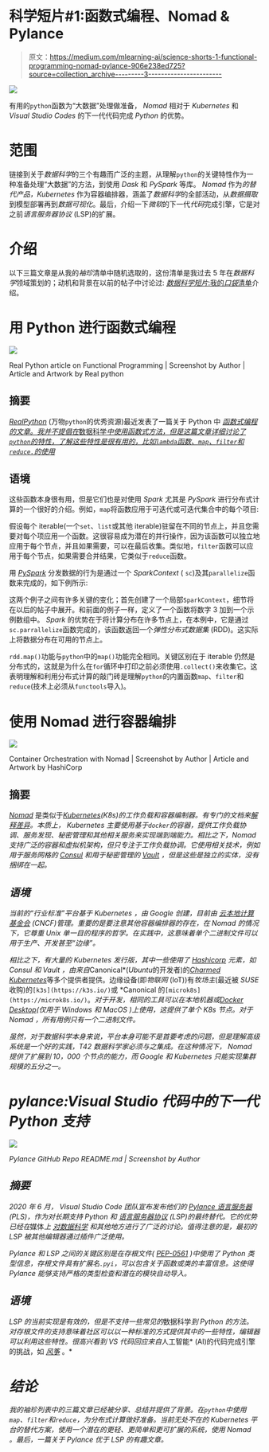 # 科学短片#1:函数式编程、Nomad & Pylance

> 原文：<https://medium.com/mlearning-ai/science-shorts-1-functional-programming-nomad-pylance-906e238ed725?source=collection_archive---------3----------------------->

![](img/aaec8be2b543f909925f266731ca80de.png)

有用的`python`函数为“大数据”处理做准备， *Nomad* 相对于 *Kubernetes* 和 *Visual Studio Codes* 的下一代代码完成 *Python* 的优势。

# 范围

链接到关于*数据科学*的三个有趣而广泛的主题，从理解`python`的关键特性作为一种准备处理“大数据”的方法，到使用 *Dask* 和 *PySpark* 等库。 *Nomad* 作为*的替代产品，Kubernetes* 作为容器编排器，涵盖了*数据科学*的全部活动，从*数据摄取*到模型部署再到*数据可视化*。最后，介绍一下*微软*的下一代*代码*完成引擎，它是对之前*语言服务器协议* (LSP)的扩展。

# 介绍

以下三篇文章是从我的*袖珍*清单中随机选取的，这份清单是我过去 5 年在*数据科学*领域策划的；动机和背景在以前的帖子中讨论过: [*数据科学短片*:我的*口袋*清单](https://aero-data-science.medium.com/science-shorts-an-introduction-to-my-pocket-list-fb915c4569f2)介绍。

# 用 Python 进行函数式编程

![](img/26e65f5ea5507f09164aa102a3dbda2b.png)

Real Python article on Functional Programming | Screenshot by Author | Article and Artwork by Real python

## 摘要

[*RealPython*](https://realpython.com/) (万物`python`的优秀资源)最近发表了一篇关于 Python 中 [*函数式编程的文章。我并不提倡在*数据科学*中使用函数式方法，但是这篇文章详细讨论了`python`的特性，了解这些特性是很有用的，比如`lambda`函数、`map`、`filter`和`reduce.`的使用*](https://realpython.com/python-functional-programming/)

## 语境

这些函数本身很有用，但是它们也是对使用 *Spark* 尤其是 *PySpark* 进行分布式计算的一个很好的介绍。例如，`map`将函数应用于可迭代或可迭代集合中的每个项目:

假设每个 iterable(一个`set`、`list`或其他 iterable)驻留在不同的节点上，并且您需要对每个项应用一个函数。这很容易成为潜在的并行操作，因为该函数可以独立地应用于每个节点，并且如果需要，可以在最后收集。类似地，`filter`函数可以应用于每个节点，如果需要合并结果，它类似于`reduce`函数。

用 [*PySpark*](https://spark.apache.org/docs/0.9.0/python-programming-guide.html) 分发数据的行为是通过一个 *SparkContext* ( `sc`)及其`parallelize`函数来完成的，如下例所示:

这两个例子之间有许多关键的变化；首先创建了一个局部`SparkContext`，细节将在以后的帖子中展开。和前面的例子一样，定义了一个函数将数字 3 加到一个示例数组中。 *Spark* 的优势在于将计算分布在许多节点上，在本例中，它是通过`sc.parrallelize`函数完成的，该函数返回一个*弹性分布式数据集* (RDD)。这实际上将数据分布在可用的节点上。

`rdd.map()`功能与`python`中的`map()`功能完全相同。关键区别在于 iterable 仍然是分布式的，这就是为什么在`for`循环中打印之前必须使用`.collect()`来收集它。这表明理解和利用分布式计算的敲门砖是理解`python`的内置函数`map`、`filter`和`reduce`(技术上必须从`functools`导入)。

# 使用 Nomad 进行容器编排

![](img/b71b37d16c91f60c9e106d9c0cfad433.png)

Container Orchestration with Nomad | Screenshot by Author | Article and Artwork by HashiCorp

## 摘要

[*Nomad*](https://www.nomadproject.io/) 是类似于[*Kubernetes*](https://kubernetes.io/)*(K8s)的工作负载和容器编制器。有专门的文档来[解释差异](https://www.nomadproject.io/docs/nomad-vs-kubernetes)。本质上， *Kubernetes* 主要使用基于`docker`的容器，提供工作负载协调、服务发现、秘密管理和其他相关服务来实现端到端能力。*相比之下，Nomad* 支持广泛的容器和虚拟机架构，但只专注于工作负载协调。它使用相关技术，例如用于服务网格的 [*Consul*](https://www.consul.io/) 和用于秘密管理的 [*Vault*](https://www.vaultproject.io/) ，但是这些是独立的实体，没有捆绑在一起。*

## *语境*

*当前的“行业标准”平台基于 *Kubernetes* ，由 *Google* 创建，目前由 [*云本地计算基金会*](https://www.cncf.io/) (CNCF)管理。重要的是要注意其他容器编排器的存在，在 *Nomad* 的情况下，它尊重 *Unix* 单一目的程序的哲学。在实践中，这意味着单个二进制文件可以用于生产、开发甚至“边缘”。*

*相比之下，有大量的 *Kubernetes* 发行版，其中一些使用了 [*Hashicorp*](https://www.hashicorp.com/) 元素，如 *Consul* 和 *Vault* ，由来自*Canonical*(*Ubuntu*的开发者)的[*Charmed Kubernetes*](https://ubuntu.com/kubernetes/features)等多个提供者提供。边缘设备(即*物联网* (IoT))有*牧场主*(最近被 *SUSE* 收购)的`[k3s](https://k3s.io/)`或 *Canonical 的`[microk8s](https://microk8s.io/)`。*对于开发，相同的工具可以在本地机器或[*Docker Desktop*](https://www.docker.com/products/docker-desktop)(仅用于 *Windows* 和 *MacOS* )上使用，这提供了单个 *K8s* 节点。对于 *Nomad* ，所有用例只有一个二进制文件。*

*虽然，对于数据科学本身来说，平台本身可能不是首要考虑的问题，但是理解高级系统是一个好的实践，T42 数据科学家必须与之集成。在这种情况下， *Nomad* 提供了扩展到 10，000 个节点的能力，而 *Google* 和 *Kubernetes* 只能实现集群规模的五分之一。*

# *pylance:Visual Studio 代码中的下一代 Python 支持*

*![](img/fa18261409958bfbfde11fb4dbee78df.png)*

*Pylance GitHub Repo README.md | Screenshot by Author*

## *摘要*

*2020 年 6 月， *Visual Studio Code* 团队宣布发布他们的 [*Pylance 语言服务器*](https://github.com/microsoft/pylance-release) (PLS)，作为对长期支持 *Python* 和 [*语言服务器协议*](https://microsoft.github.io/language-server-protocol/) (LSP)的最终替代。它的优势已经在*媒体*上 [*对数据科学*](https://towardsdatascience.com/pylance-the-best-python-extension-for-vs-code-ae299f35548c) 和其他地方进行了广泛的讨论。值得注意的是，最初的 LSP 被其他编辑器通过插件广泛使用。*

**Pylance* 和 LSP 之间的关键区别是在存根文件( [PEP-0561](https://www.python.org/dev/peps/pep-0561/) )中使用了 *Python* 类型信息，存根文件具有扩展名`.pyi`，可以包含关于函数或类的丰富信息。这使得 *Pylance* 能够支持严格的类型检查和潜在的模块自动导入。*

## *语境*

*LSP 的当前实现是有效的，但是不支持一些常见的*数据科学*到 *Python* 的方法。对存根文件的支持意味着社区可以以一种标准的方式提供其中的一些特性，编辑器可以利用这些特性。很高兴看到 *VS 代码*回应来自*人工智能* (AI)的代码完成引擎的挑战，如 [*风筝*](https://www.kite.com/) 。*

# *结论*

*我的袖珍列表中的三篇文章已经被分享、总结并提供了背景。在`python`中使用`map`、`filter`和`reduce`，为分布式计算做好准备。当前无处不在的 *Kubernetes* 平台的替代方案，使用一个潜在的更轻、更简单和更可扩展的系统，使用 *Nomad* 。最后，一篇关于 *Pylance* 优于 LSP 的有趣文章。*